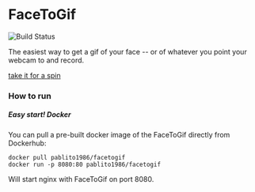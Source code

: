 # FaceToGif
![Build Status](https://travis-ci.org/pasha1986/facetogif.svg?branch=develop)


The easiest way to get a gif of your face -- or of whatever you point your webcam to and record.

[take it for a spin](https://pasha1986.github.io/facetogif/)

### How to run

##### Easy start!  Docker
You can pull a pre-built docker image of the FaceToGif directly from Dockerhub:

```
docker pull pablito1986/facetogif
docker run -p 8080:80 pablito1986/facetogif
```

Will start nginx with FaceToGif on port 8080.
